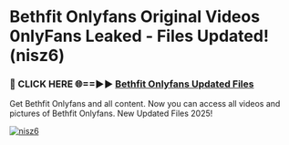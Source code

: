 # Bethfit Onlyfans Original Videos 0nlyFans Leaked - Files Updated! (nisz6)

<h3>🔴 CLICK HERE 🌐==►► <a href="https://best4dudes.click/HH4t6V" rel="nofollow">Bethfit Onlyfans Updated Files</a></h3>

Get Bethfit Onlyfans and all content. Now you can access all videos and pictures of Bethfit Onlyfans. New Updated Files 2025!

[![nisz6](https://github.com/user-attachments/assets/8c521d6e-e6e3-4a75-9320-d58ab9d79d5b)](https://best4dudes.click/HH4t6V)

